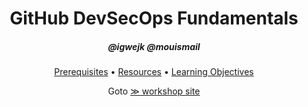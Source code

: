 <!-- markdownlint-disable MD033 -->

<h1 align="center">GitHub DevSecOps Fundamentals</h1>
<h5 align="center">@igwejk @mouismail</h3>

<p align="center">
  <a href="https://obscure-goldfish-7pqxvxr4wrcx46j-8080.preview.app.github.dev/pages/githubuniverseworkshops/github-devsecops-fundamentals/#prerequisites">Prerequisites</a> •
  <a href="https://obscure-goldfish-7pqxvxr4wrcx46j-8080.preview.app.github.dev/pages/githubuniverseworkshops/github-devsecops-fundamentals/#resources">Resources</a> •
  <a href="https://obscure-goldfish-7pqxvxr4wrcx46j-8080.preview.app.github.dev/pages/githubuniverseworkshops/github-devsecops-fundamentals/#learning-objectives">Learning Objectives</a>
</p>

<p align="center">
Goto <a style="font-weight=bold" href="https://studious-spork-n89w31m.pages.github.io">≫ workshop site</a>
</p>
